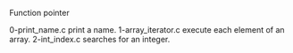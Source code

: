 Function pointer


0-print_name.c print a name.
1-array_iterator.c execute each element of an array.
2-int_index.c searches for an integer.
